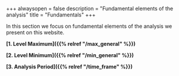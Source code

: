 +++
alwaysopen = false
description = "Fundamental elements of the analysis"
title = "Fundamentals"
+++

In this section we focus on fundamental elements of the analysis we present on this website.

**[1. Level Maximum]({{% relref "/max_general" %}})**

**[2. Level Minimum]({{% relref "/min_general" %}})**

**[3. Analysis Period]({{% relref "/time_frame" %}})**